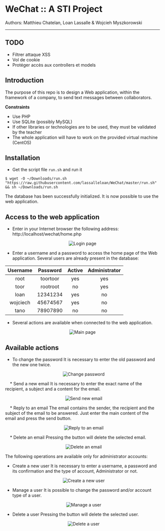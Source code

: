 # WeChat :: A STI Project
Authors: Matthieu Chatelan, Loan Lassalle & Wojcieh Myszkorowski
***

## TODO
 * Filtrer attaque XSS
 * Vol de cookie
 * Protéger accès aux controllers et models

## Introduction

The purpose of this repo is to design a Web application, within the framework of a company, to send text messages between collaborators.

**Constraints**

- Use PHP
- Use SQLite (possibly MySQL)
- If other libraries or technologies are to be used, they must be validated by the teacher
- The whole application will have to work on the provided virtual machine (CentOS)

## Installation

* Get the script file `run.sh` and run it

`$ wget -O ~/Downloads/run.sh "https://raw.githubusercontent.com/lassalleloan/WeChat/master/run.sh" && sh ~/Downloads/run.sh`

The database has been successfully initialized. It is now possible to use the web application.

## Access to the web application

* Enter in your Internet browser the following address: http://localhost/wechat/home.php
<p align="center">
  <img src="./readme_images/login.png" alt="Login page">
</p>

* Enter a username and a password to access the home page of the Web application.
Several users are already present in the database:

 |      Username     |   Password   | Active|  Administrator |
 |:-----------------:|:------------:|:-----:|:--------------:|
 |        root       |   toortoor   |  yes  |       yes      |
 |        toor       |   rootroot   |  no   |       yes      |
 |        loan       |   12341234   |  yes  |       no       |
 |      wojciech     |   45674567   |  yes  |       no       |
 |        tano       |   78907890   |  no   |       no       |

* Several actions are available when connected to the web application.
<p align="center">
  <img src="./readme_images/home.png" alt="Main page">
</p>

## Available actions

* To change the password
It is necessary to enter the old password and the new one twice.
<p align="center">
  <img src="./readme_images/changePassword.png" alt="Change password">
</p>
   
* Send a new email
It is necessary to enter the exact name of the recipient, a subject and a content for the email.
<p align="center">
  <img src="./readme_images/writeEmail.png" alt="Send new email">
</p>
   
* Reply to an email
The email contains the sender, the recipient and the subject of the email to be answered.
Just enter the main content of the email and press the send button.
<p align="center">
  <img src="./readme_images/reply.png" alt="Reply to an email">
</p>
   
* Delete an email
Pressing the button will delete the selected email.
<p align="center">
  <img src="./readme_images/deleteEmail.png" alt="Delete an email">
</p>

The following operations are available only for administrator accounts:

* Create a new user
It is necessary to enter a username, a password and its confirmation and the type of account, Administrator or not.
<p align="center">
  <img src="./readme_images/newUser.png" alt="Create a new user">
</p>

* Manage a user
It is possible to change the password and/or account type of a user.
<p align="center">
  <img src="./readme_images/manageUser.png" alt="Manage a user">
</p>

* Delete a user
Pressing the button will delete the selected user.
<p align="center">
  <img src="./readme_images/deleteUser.png" alt="Delete a user">
</p>